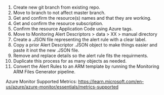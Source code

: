 1. Create new git branch from existing repo.
2. Move to branch to not affect master branch.
3. Get and confirm the resource(s) names and that they are working.
4. Get and confirm the resource subscription.
5. Confirm the resource Application Code using Azure tags.
6. Move to Monitoring Alert Descriptors > data > XX > manual directory
7. Create a .JSON file representing the alert rule with a clear label.
8. Copy a prior Alert Descriptor .JSON object to make things easier and paste it inot the new .JSON file.
9. Remove and replace details so the alert rule fits the requirments. 
10. Duplicate this process for as many objects as needed.
11. Convert the Alert Rules to an ARM template by running the Monitoring ARM Files Generator pipeline.


Azure Monitor Supported Metrics: https://learn.microsoft.com/en-us/azure/azure-monitor/essentials/metrics-supported
